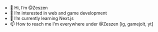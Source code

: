 - 👋 Hi, I’m @Zeszen
- 👀 I’m interested in web and game development
- 🌱 I’m currently learning Next.js
- 📫 How to reach me I'm everywhere under @Zeszen [ig, gamejolt, yt]

<!---
Zeszen/Zeszen is a ✨ special ✨ repository because its `README.md` (this file) appears on your GitHub profile.
You can click the Preview link to take a look at your changes.
--->
